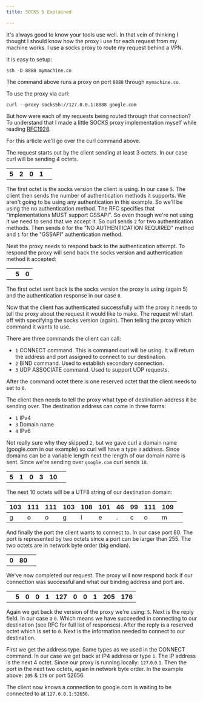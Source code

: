 ```yaml
---
title: SOCKS 5 Explained

---
```


It's always good to know your tools use well. In that vein of thinking I
thought I should know how the proxy i use for each request from my machine
works. I use a socks proxy to route my request behind a VPN.

It is easy to setup:

```shell
ssh -D 8888 mymachine.co
```
The command above runs a proxy on port `8888` through `mymachine.co`.

To use the proxy via curl:

```shell
curl --proxy socks5h://127.0.0.1:8888 google.com
```

But how were each of my requests being routed through that connection? To
understand that I made a little SOCKS proxy implementation myself while
reading [RFC1928](https://www.ietf.org/rfc/rfc1928.txt).

For this article we'll go over the curl command above.

The request starts out by the client sending at least 3 octets. In our case
curl will be sending 4 octets.

<table>
  <th>5</th>
  <th>2</th>
  <th>0</th>
  <th>1</th>
  <td class='ion-arrow-right-a'></td>
</table>

The first octet is the socks version the client is using. In our case `5`.
The client then sends the number of authentication methods it supports. We
aren't going to be using any authentication in this example. So we'll be using
the no authentication method. The RFC specifies that "implementations MUST
support GSSAPI". So even though we're not using it we need to send that we
accept it. So curl sends `2` for two authentication methods. Then sends `0` for
the "NO AUTHENTICATION REQUIRED" method and `1` for the "GSSAPI"
authentication method.

Next the proxy needs to respond back to the authentication attempt. To respond
the proxy will send back the socks version and authentication method it
accepted:

<table class='reply'>
  <td class='ion-arrow-left-a'></td>
  <th>5</th>
  <th>0</th>
</table>

The first octet sent back is the socks version the proxy is using (again 5) and
the authentication response in our case `0`.

Now that the client has authenticated successfully with the proxy it needs to tell
the proxy about the request it would like to make. The request will start off with
specifying the socks version (again). Then telling the proxy which command
it wants to use.

There are three commands the client can call:

* `1` CONNECT command. This is command curl will be using. It will return the
address and port assigned to connect to our destination.
* `2` BIND command. Used to establish secondary connection.
* `3` UDP ASSOCIATE command. Used to support UDP requests.

After the command octet there is one reserved octet that the client needs
to set to `0`.

The client then needs to tell the proxy what type of destination address it be
sending over. The destination address can come in three forms:

* `1` IPv4
* `3` Domain name
* `4` IPv6

Not really sure why they skipped `2`, but we gave curl a domain name
(google.com in our example) so curl will have a type `3` address. Since domains
can be a variable length next the length of our domain name is sent.
Since we're sending over `google.com` curl sends `10`.

<table>
  <th>5</th>
  <th>1</th>
  <th>0</th>
  <th>3</th>
  <th>10</th>
  <td class='ion-arrow-right-a'></td>
</table>

The next 10 octets will be a UTF8 string of our destination domain:

<table><thead>
<tr>
  <th >103</th>
  <th >111</th>
  <th >111</th>
  <th >103</th>
  <th >108</th>
  <th >101</th>
  <th >46</th>
  <th >99</th>
  <th >111</th>
  <th >109</th>
  <td class='ion-arrow-right-a'></td>
</tr>
</thead><tbody>
<tr>
  <td >g</td>
  <td >o</td>
  <td >o</td>
  <td >g</td>
  <td >l</td>
  <td >e</td>
  <td >.</td>
  <td >c</td>
  <td >o</td>
  <td >m</td>
  <td > </td>
</tr>
</tbody></table>

<p>And finally the port the client wants to connect to. In our case port 80.
The port is represented by two octets since a port can be larger than 255.
The two octets are in network byte order (big endian).</p>

<table>
  <th>0</th>
  <th>80</th>
  <td class='ion-arrow-right-a'></td>
</table>

We've now completed our request. The proxy will now respond back if our
connection was successful and what our binding address and port are.

<table class='reply'>
  <td class='ion-arrow-left-a'></td>
  <th>5</th>
  <th>0</th>
  <th>0</th>
  <th>1</th>
  <th>127</th>
  <th>0</th>
  <th>0</th>
  <th>1</th>
  <th>205</th>
  <th>176</th>
</table>

Again we get back the version of the proxy we're using: `5`. Next is the
reply field. In our case a `0`. Which means we have succeeded in connecting to
our destination (see RFC for full list of responses). After the reply is a
reserved octet which is set to `0`. Next is the information needed to connect
to our destination.

First we get the address type. Same types as we used in the CONNECT command. In
our case we get back at IP4 address or type `1`. The IP address is the next 4
octet. Since our proxy is running locally: `127`.`0`.`0`.`1`. Then the port
in the next two octets, again in network byte order. In the example above:
`205` & `176` or port 52656.

The client now knows a connection to google.com is waiting to be connected to
at `127.0.0.1:52656`.

